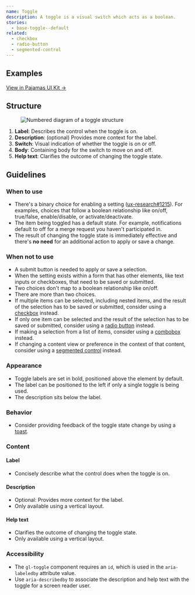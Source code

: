 ```yaml
---
name: Toggle
description: A toggle is a visual switch which acts as a boolean.
stories:
  - base-toggle--default
related:
  - checkbox
  - radio-button
  - segmented-control
---
```


## Examples

<story-viewer story-name="base-toggle--default" title="Default"></story-viewer>

<story-viewer story-name="base-toggle--default" title="Disabled Toggle" :args-disabled="true"></story-viewer>

<story-viewer story-name="base-toggle--default" title="Loading Toggle" :args-is-loading="true"></story-viewer>

[View in Pajamas UI Kit →](https://www.figma.com/file/qEddyqCrI7kPSBjGmwkZzQ/Pajamas-UI-Kit?node-id=425%3A140)

## Structure

<figure class="figure" role="figure" aria-label="Toggle structure">
  <img class="figure-img" src="/img/toggle-structure.svg" alt="Numbered diagram of a toggle structure" role="img" />
</figure>

1. **Label**: Describes the control when the toggle is on.
1. **Description**: (optional) Provides more context for the label.
1. **Switch**: Visual indication of whether the toggle is on or off.
1. **Body**: Containing body for the switch to move on and off.
1. **Help text**: Clarifies the outcome of changing the toggle state.

## Guidelines

### When to use

- There's a binary choice for enabling a setting ([ux-research#1215](https://gitlab.com/gitlab-org/ux-research/-/issues/1215#note_492752885)). For examples, choices that follow a boolean relationship like on/off, true/false, enable/disable, or activate/deactivate.
- The item being toggled has a default state. For example, notifications default to off for a merge request you haven't participated in.
- The result of changing the toggle state is immediately effective and there's **no need** for an additional action to apply or save a change.

### When not to use

- A submit button is needed to apply or save a selection.
- When the setting exists within a form that has other elements, like text inputs or checkboxes, that need to be saved or submitted.
- Two choices don't map to a boolean relationship like on/off.
- There are more than two choices.
- If multiple items can be selected, including nested items, and the result of the selection has to be saved or submitted, consider using a [checkbox](/components/checkbox) instead.
- If only one item can be selected and the result of the selection has to be saved or submitted, consider using a [radio button](/components/radio-button) instead.
- If making a selection from a list of items, consider using a [combobox](/components/dropdown-combobox) instead.
- If changing a content view or preference in the context of that content, consider using a [segmented control](/components/segmented-control) instead.

### Appearance

- Toggle labels are set in bold, positioned above the element by default.
- The label can be positioned to the left if only a single toggle is being used.
- The description sits below the label.

### Behavior

- Consider providing feedback of the toggle state change by using a [toast](/components/toast).

### Content

#### Label

- Concisely describe what the control does when the toggle is on.

#### Description

- Optional: Provides more context for the label.
- Only available using a vertical layout.

#### Help text

- Clarifies the outcome of changing the toggle state.
- Only available using a vertical layout.

### Accessibility

- The `gl-toggle` component requires an `id`, which is used in the `aria-labeledby` attribute value.
- Use `aria-describedby` to associate the description and help text with the toggle for a screen reader user.
